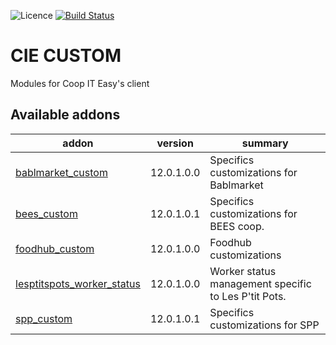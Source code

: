 ![Licence](https://img.shields.io/badge/licence-AGPL--3-blue.svg)
[![Build Status](https://travis-ci.com/coopiteasy/cie-custom.svg?branch=12.0)](https://travis-ci.com/coopiteasy/cie-custom?branch=12.0)

# CIE CUSTOM

Modules for Coop IT Easy's client

<!-- prettier-ignore-start -->
[//]: # (addons)

Available addons
----------------
addon | version | summary
--- | --- | ---
[bablmarket_custom](bablmarket_custom/) | 12.0.1.0.0 | Specifics customizations for Bablmarket
[bees_custom](bees_custom/) | 12.0.1.0.1 | Specifics customizations for BEES coop.
[foodhub_custom](foodhub_custom/) | 12.0.1.0.0 | Foodhub customizations
[lesptitspots_worker_status](lesptitspots_worker_status/) | 12.0.1.0.0 | Worker status management specific to Les P'tit Pots.
[spp_custom](spp_custom/) | 12.0.1.0.1 | Specifics customizations for SPP

[//]: # (end addons)
<!-- prettier-ignore-end -->

